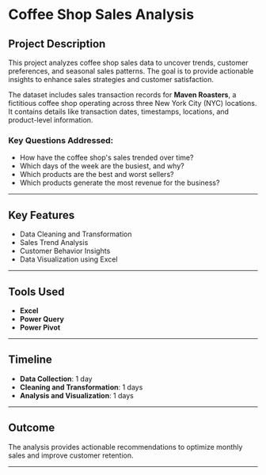 # Coffee Shop Sales Analysis

## Project Description
This project analyzes coffee shop sales data to uncover trends, customer preferences, and seasonal sales patterns. The goal is to provide actionable insights to enhance sales strategies and customer satisfaction.  

The dataset includes sales transaction records for **Maven Roasters**, a fictitious coffee shop operating across three  New York City (NYC) locations. It contains details like transaction dates, timestamps, locations, and product-level information.

### Key Questions Addressed:
- How have the coffee shop's sales trended over time?
- Which days of the week are the busiest, and why?
- Which products are the best and worst sellers?
- Which products generate the most revenue for the business?

---

## Key Features
- Data Cleaning and Transformation
- Sales Trend Analysis
- Customer Behavior Insights
- Data Visualization using Excel

---

## Tools Used
- **Excel**
- **Power Query**
- **Power Pivot**

---

## Timeline
- **Data Collection**: 1 day  
- **Cleaning and Transformation**: 1 days  
- **Analysis and Visualization**: 1 days  

---

## Outcome
The analysis provides actionable recommendations to optimize monthly sales and improve customer retention.  

---

